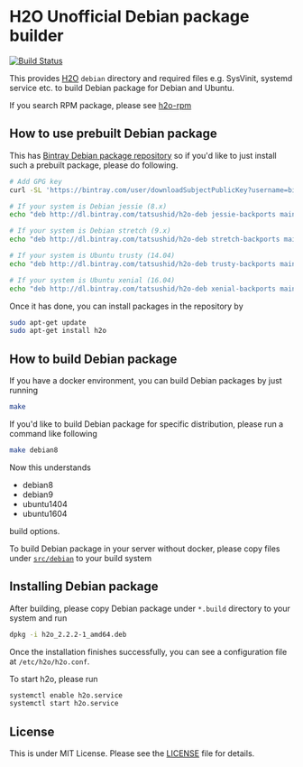 H2O Unofficial Debian package builder
=====================================

[![Build Status](https://travis-ci.org/tatsushid/h2o-deb.svg?branch=master)](https://travis-ci.org/tatsushid/h2o-deb)

This provides [H2O](https://h2o.examp1e.net/) `debian` directory and required
files e.g. SysVinit, systemd service etc. to build Debian package for Debian
and Ubuntu.

If you search RPM package, please see [h2o-rpm](https://github.com/tatsushid/h2o-rpm)

## How to use prebuilt Debian package

This has [Bintray Debian package repository](https://bintray.com/tatsushid/h2o-deb)
so if you'd like to just install such a prebuilt package, please do following.

```bash
# Add GPG key
curl -SL 'https://bintray.com/user/downloadSubjectPublicKey?username=bintray' | sudo apt-key add -

# If your system is Debian jessie (8.x)
echo "deb http://dl.bintray.com/tatsushid/h2o-deb jessie-backports main" | sudo tee /etc/apt/sources.list.d/bintray-tatsushid-h2o.list

# If your system is Debian stretch (9.x)
echo "deb http://dl.bintray.com/tatsushid/h2o-deb stretch-backports main" | sudo tee /etc/apt/sources.list.d/bintray-tatsushid-h2o.list

# If your system is Ubuntu trusty (14.04)
echo "deb http://dl.bintray.com/tatsushid/h2o-deb trusty-backports main" | sudo tee /etc/apt/sources.list.d/bintray-tatsushid-h2o.list

# If your system is Ubuntu xenial (16.04)
echo "deb http://dl.bintray.com/tatsushid/h2o-deb xenial-backports main" | sudo tee /etc/apt/sources.list.d/bintray-tatsushid-h2o.list
```

Once it has done, you can install packages in the repository by

```bash
sudo apt-get update
sudo apt-get install h2o
```

## How to build Debian package

If you have a docker environment, you can build Debian packages by just running

```bash
make
```

If you'd like to build Debian package for specific distribution, please run a
command like following

```bash
make debian8
```

Now this understands

- debian8
- debian9
- ubuntu1404
- ubuntu1604

build options.

To build Debian package in your server without docker, please copy files under
[`src/debian`](https://github.com/tatsushid/h2o-deb/blob/master/src/debian) to
your build system

## Installing Debian package

After building, please copy Debian package under `*.build` directory to your
system and run

```bash
dpkg -i h2o_2.2.2-1_amd64.deb
```

Once the installation finishes successfully, you can see a configuration file
at `/etc/h2o/h2o.conf`.

To start h2o, please run

```bash
systemctl enable h2o.service
systemctl start h2o.service
```

## License

This is under MIT License. Please see the
[LICENSE](https://github.com/tatsushid/h2o-rpm/blob/master/LICENSE) file for
details.

